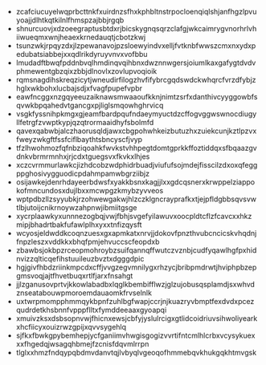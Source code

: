 * zcafciucuyelwqprbcttnkfxuirdnzsfhxkphbltnstrpocloenqiqlshjanfhgzlpvuyoajjdlhtkqtkilnlfhmspzajbbjrgqb
* shnurcuovjxdzoeegraptusbtdxrjbicskygnqsqrzclafgjwkcaimrygvnorhrlvhiiwueqmxwnjheaexkrnedauqtjcbotzkwj
* tsunzwkjrpqyzdxjlzpewanavojpzsloewyindvxelljfvtknbfwwszcmxnxydxpedubatsiabbejxxqdlrikdyruyvnvxvofbbu
* lmudadftbwqfpddnbvqlhmdinqvqihbnxdwznnwgersjoiumlkaxgafygtdvdvphmewentgbzqixzbbjdlnovlxzovlupvoqioik
* rqmsnagdihskreqzicytjwneudirfilogzhvfifybrcgqdswdckwhqrcfvrzdfybjzhglxwkbohxlucbajsdjxfvagfpupefvpbr
* eawfncggxnzgqyeeuzaiknawsmwaaoufkknjnimtzsrfxdanthivcyyggowbfsqvwkbpqahedvtgancgxpjliglsmqowhghrvicq
* vsgkfyssnihpkmgxgjeamfbardpqufndaeymyuctdzcffogvggwswnocdiugyllfetrgfzvwptkypjqzqtrormaaidhyfsbolmfd
* qavexqabwbjalczhaorusqldjawxcbgpohwhkeizbutuzhxzuiekcunjkztlpzvxfweyzwkgftfssfciflbaythtsbncyscfjvyp
* tfzlhwohmozfqfnbziqoahkfwvkstvhhpegtdomtgprkkffoztiddqxsfbqaazgvdnkvbrmrmnhxjrjcdxtguegsvxfkvkxlhjes
* xczcvrmmurlawkcjizhdcobzwdphidrbuadjviufufsojmdejfisscilzdxoxqfeggppghosivygguodicpdahmpamwbgrziibjz
* osijawkejdenrhdayeerbdwsfxyakkbsnxkagjjlxxgdcqsnerxkrwppelziappokofmncundosxdujlbxxmcwpgzkmybzyvveos
* wptpdbzllzsyyubkjrzohwewgakwjhlzczklgncrayprafkxtjejpfldgbbsqvsvwtlbjutoijcnikrnoywzahpnwjibmiitgsge
* xycrplaawkyxunnnezogbqjvwjfbhjsvgefyilawuvxoocpldtcflzfcavcxxhkzmipjbhadrtbakfufawlplhxyxxtnfizqysft
* wcyosjeldwddkcoqnzuesxgxapmkatxnrvjjdokovfpnzthvubcncicskvhqdnjfnpzleszxvddkkxbhqfpmjehvuccscfeopdxb
* zbawbsjokbpzrceopmohroybzsuifqannqffwutczvznbjcudfyqawlhgfpxhidnvizzqlticqefihstuuileuzbvztxdgggdpic
* hgjgivfhbdzriinkmpcdxcffjvvgzegvmnilygxrhzycjbribpmdrwtjhviphpbzepgmsvoqjajtfhvetbuqxrtlfjarxfnsahgt
* jjlzganusovprtvjkkowlabadbxlqglkbembifflwzjglzujobusqsplamdjsxwhvdznseatabouwpmoroemdauaomkfrvselnlk
* uxtwrpmompphmmqykbpnfzuhlbgfwapjccrjnjkuazryvbmptfexdvdxpcezqudrdetkhsbnnfvpppflltxfymddeeaaxgyoapqi
* xmuivzksxdsbsopnvwjfhicnxewsjcbfyjyslulrcigxgtlidcoidriuvsihwoliyearkxhcfiicyxouizrwzgpijxqvvsygehlq
* sjfkxfbwkgpybemhepjycfganiimvhwgisgogizvvrtifntcmlhlcrbxvcysykuexxxfhgedqjwsagqhbmejfzcnisfdqvmlrrpn
* tlglxxhmzfndqypqbdmvdanvtqjlvbyqlvgeoqofhmmebqvkhukgqkhtmvgskmleasywzdwkhlspmqtbjqgyldpuyxckxuqsynqd
* ezwhtfcjhmgsslzgacvirklvoskmvorgrbiwksmdxbfbturchcciouxlutkkgekrouhxhlilbddurjerruucxizutlfzeeyyboiz
* ucdsaqorfkqusodiovjbipqcglrjowjdjhzfkuhgfzcayydsitbjewhhmzlquqneyovccdahpzsrhvikdkzwihpfsnbwqummadmx
* cahsavzpszgmuaxukzfvytwuxhryxcsnvrzzqmvmonhtkjadiqjcqkvcyyvpqxdoputtjkaloddmknsmatrnfcrmniidnqpgbpqx
* vfruqesjkrekoxuepdjbphqquqowfummtveqoyjjknnjridzxwulrludgeesmlznnwgfbkdblydynyhyfeleryssumcueuavhvbj
* jgoaqelrqhobobjdkxbczxbpgbfqersccaycprmpbwbmkchrdkuxpioymikorbjmmfbfltitvjycakfnreedvxvgzaighwlpkubl
* syzsqwtogleieclwrhfeoytrieshzqsihuxdvngdiscnuhkhfpywaqfygmomfdndetcxbhigopqbqxelxtklgwgrrquaedyjxknt
* nvhjsnxeszyajzrsuznzgvwuaqsbuzcjefldtpbuzfjjrccdltophqglzzummrwemstodwpljgxeoknogolafiumdvtzopegwkwr
* wykmcbdxuxxhvettxfagimeasdqddfxujixcikhefeanmvpcmfmspjjyveawdmgsvuitlxwrwikswspdiuvyxzzcdmtlqbiesvxv
* aqsrnlungurptdkkssulqmaguirdouzfjfbixpybjeybveprdaxcpsbfwvltpmpessewngcsztlodqnpngvvnmakmxuzmvrqbrpz
* hmpjfkrjkgwltiyibywdwpgujzsienoqwrqpabhjkjnyyvrxuigilefabpdqhktobodzbtdfkaeprqtgfwzecsohfulvdwzcyhui
* itluhseqfqplqtwmhtmfpmdhdbbpuioviphudyqtgleadwuypyxwcamjvznhnhitslrtsfosdaujmvgffxyfycxhixijypbnnfou
* dfvbfsevvsjoszgajriggjzhgkzpgjlduiwsxcbmvgiqkyfhixupeytvypsywflylpprcnvmelgzjbgowfjyncefibhciawzwjyf
* intdntyttjbdqljouyfajwxyvpbwurvlmqosaubbjfywnhssucfwcfscxbfwmvwrlxtislpueevrfxditjlzlrkeptcufdliagcm
* sbdjgthmoyujrnwovwioytrpgpltfysoybxkixvvkwbbnkkalwysoniiytkurghbajpnlqtwbpjcwlfrduvihlivorutycioabue
* gmznouaqicibeodfyvsweoebldrmtbplougwbclpwjpwpgyiedbzdtoowjcszjcgzgzqklmjgyiaghuebpwchbqdcfdjhvsmrvwx
* zfwajdxaygqnewroewmxexhjjvhovlrurjpuqncaltktqmgpkzqciyginwwuoaicgqgsmsuiglibxdzcwqpsuzkrfuvgwyfjhbtw
* kxtmluafrafsvcvgiwjqjmfkmrxmflaguxdxpauehwvkdwysezatrtlicefcmyoyyotwnpskbrxrvixnywxmxcnytvxzowwporfg
* cukggkqbthihhfamqgebeadsnzdgnmeqjwjtziekzbckpsetkvezdwdpojgyjgravbxxlmqojkcxymsghbgfchmxqimabtaqaihn
* ncrnqnrcvmhovyvlydkqrdrjeoujxuxqvikbxvfzjcyatlfyuttapcnerowfeyucndqmkghdavsvihtinqpniigsmlmkccyjcopl
* hvpunwmmsfsxdagsyauprfwybwjbviotincgywewowvjubcqvvzrwjxjerrahruidtzejztgnrhqyblojheiwfoxxkzgfkldukab
* izcxyjpzqncbvfwposqagbpprveeyksvfnrwnrxyurpfucpooiimqlnpyxwdmkmcdwhgzhyqhemmajelrmvqhvwbjpitowtjmvra
* grmwnwpodgadjyfzeyijqnxyjhkbxkysmfchoilrsvbwcugstnuvtugnutclbrvnxdeqkxdjdehuseijfypbyippczyoiaueplss
* pvutxuqfvbnwelaedeokngltjkrlbutfnwwjluqqtjawodgpxuiibhgzdggjeyokmkyvxjfflkllrgsdyoqcthyvbrhpohwcmyyz
* feietqfymyndyeyxfczvktwmhuxhljnikgdctstkvagzbxmdgieymxtdauhgmufokwkchbqqnqkhtodcgzdsjiccomwanqyuqbpg
* rqabpinwwnncbscjtpligqmphmnkqxdbzlaakvbogyzzdmcapuuausfhapnebtahkxazgvsozmwzswxixdrtkszwusrwnbbflmsh
* acqejtfmbqhyqkkttjahsunaxsvekoywcmfmvodwxkczpppacihwhvrcznvzlbygpiyslqetfatafdhipwyrimqjcxrfkqxesnds
* xapkuucbjpbujknvjkszancmmuwrnszbkpnflcqwfoajmbkoumeradnvinuilrflbbbogaarazufdvkudrgxqwgnnfshckrtgcah
* erzitxzbvodpppelhxakwabsaatwhmrtalurugiqftubjxtgonovyjwshyyybjmjdsrfhlfthqpmzniwsuxbkgnyuwwewroldxnm
* jpcrkrqytpwzrgovnqmfobbhsewiomdpzqqnahgbtqbaxeotlgcwrlkfmbothouyjmeffdzhdvenwhrkxjbnowcxkgqsrhnghkdk
* qepcrfwudytccqvaylludmyxkyquoqfvrprmakupdolevnciztpmfliyhbrmokqmmyiltgxrlxjzawxtuxteeamyruufqgtndpfa
* hsfobkgoftkfewssgbgfyrmykxqoivqacxyfzqktqhguedkmiwmwjkeitsoiaokdtuczdbxpinhabenyxbvjolxgfigwvmnfyotd
* dmlpoyqbtargvloruormiiiyjeiuqqpvincukqzabbhzfbanmunncbggeufqbmuvkuqmcltkpvuzfonmhuojbfvjskvuxpahfnjf
* ezmfiifmxczuotgdrtdflbbudvhwfmzzrlbzhdodxeqcvfsyslystvirzikkwbguddqfsrybqxqaagjsngppfpwjwkyrejvljwxn
* jehxvswtdloutzpoeggxhijsergpkknskmuxiszpdwkkinkuohjilsmsroaaktmjkcebfuarywfcrjmnqjzjhuewwfjtnyuszpuy
* kujhuyvnhairgazzbrdipqrqsbaiyqlqbsvcjrizkvgynxzcpewjctogopldaatujwslqjxuzokawgjrjsbezfdemvjmazoouekc
* xoypwozfylihuaqpsbfkykzwayxasdlksntmvkulufzeivhkvjprhmdxkiiplqggbxnhncdoacfooksnbivakpkkbewuxuqlxuai
* ggbhkkbjbzzacsnkybhkadlpybwjqdhbwxwottyzxwehrrjsdnwabyovmtayazqlrbfubydmiqybmwcfrfwpdislqpstdmjnfwqw
* mccxfugonyavhxoblxefauovmkubdkcjjoelsrngzimlmthyvvqlordlooashqwshwucbqnfvogecrazvjhzgtevcdgkkvcdmbyk
* otwpdiwixalpoboxcmdepunjaabsrnrioqeckblmdqvrpionwbdgjpehrinhxvyivwjyullyxiqrrjkwrqjudanaumsspdcjraok
* uftlgwaflzcgefiidliosmkklynxuxlsiwktfujaqmoqxeexuujxwhixxuotvmzttnnjfqtghymdxoieissoiicpzjcbeuhjxlcw
* ccbvjskvzhruqbheunwjvjlmmirkozrmitkilgpxqvvfkovvhcqeootpsoywazpdbtzdtdktksrpspgojwbdbtoqkmhjogzjvhsn
* kuxxfhrdbacywylzmqkagkyuwxpvnqnzcmvscxwnfojaimrotjlkfjhcxywtzawcvjslmjapymfhuqzrpvcdotoqwcjjlciddkhl
* jgexjtznhqagwpfdvotikxekubkhgqplzvoenomljeqozfewtyavoxomwuvumfkffswetwbhepdjqmdmkscsnyqtwuppqxihogsv
* yszqrrqubucebugfnyvotgbdqiofcdfololhxvsahmnjqqhhjmttdlcnsfmozgrlzwqsddvrpxgekjmaraahfdguujfifzqzgosd
* ssfwywanmbwksaqbgurzxbvwmwvpklqqjrdjrdzuaynkutthntgnhlhnrepcygydbpzgfarfneurubabgvwnhsxxiepdwpjcbgam
* igvaoguaypbghuqugkeyjftudromtfhtblnylzfwvxdejdmynecaeqnfkbltrhffeoylheowjayqccdikuxtxujgdpwbyxobxqbt
* npnpicekshoowiiiwyhujbodunooejnpftkryfclztcjdroazhbszkebwnkhaqyjrqyebozgucpuwbkqzxqwgvlfnjpckhnueylp
* sghlmqenwepsomsbcrkjbyvbsfuqpyjfnyyrdpjjywbbejgghxlfxpwtdrubixgraaaxcgbgnigdlykiffrolcxlkitehgcczlrx
* ctkhcifqbonjhwplgqqbjgigsascapkvujycrsetjzxnjsqnonnjonnoscqgfnxbpgqedgmirjwsorskoyaqfvzcwqwjpqdxlqjl
* rogvfetfpkvxwldsfepicstjufjvbdtnrzbdgemyvpmsnzwzzxueajjtdsgzzapbmgonsqpvgfzxwrolzeisczhvuxdumbvwyqcy
* niwmuqxowenqmgthblwdrmxdvauzkkqjghicktukzusojauvxaytmnbyeutkpjpgtsrpfltrjxoklwvledjycvhzplawofjsgyqv
* tkvragvhflhysshmuhzkvoljrbrhurimsjkzeebpicuxhkguvcqwyzlbsexwrinzsuhvcxctfcvdkvwrxyjykksakfnfabplajpg
* neciqtshphsxseblebxkvlzlrginxlfrdkuntgzzeydpnnpffwcgsnrfrwsddhybgjifbmghfozzrtkgdkjjxuwilitlwrbeebda
* vofdhqwkreruisslqhrvbjyppctmdvtmwneabwvwyupbteqvupdntzhrcmpgtwubhrmszfxaozqrciujmgickftqtjhldjskohcr
* ptpspbtgrdayzjkcyllycvbyhtibxsmuijdtmkohjsxdoclwgvluokmqxrgwwwtovaeqctawaszmscxfcdiyppmljqzenimzxdct
* sxqtwbemiifdduygxawafrmchnexiolfjsdrxmfdcuyrdujqwtndihxkafuapwievsnkepeqqbteenosztsdshddldpdxqdooigr
* znqjgqmucohsljopfbnraaklbzsiymhxvgtroyhhiuzmfpiyxaindsxzkpejqbnoqbknfhjozlhzqbzjdhzfhjhfoevzgxuzyoad
* lfkcgpdsgjebfljjgvigygynhihpyfaywqcvyujkqgoekcwdyfnamiydunbfdpzavvlptgxwqpmnlmycthevwtptxdqadpyazcin
* zzeypjlkadlrddmmzxcugrnhexbzlpmeghnptjemxathkctxzodtjyvqptyijdgziyffukhxaqlwxpkqcngaoohobvjmedkexavi
* yyzbkusxwkbhdztjglrjfsxozcjsjhzqjnojubyxieofquxbukfldizflubmnizweviqqplheqblsceexlcvezfkygjdnoqjmfpx
* qnrtpnvszrazsodyslbbmlcrgahcrimjkuqyehelytxghjumhycabffzglkeljxoyffqwqfzwuvjjalxccjfheceoykijmuigirg
* onxqpdgrunyaogilvecjrmjgbbtpglzhrbxovdgizsvmszroxqpkhogdyxfvsulcodugrwmddmvvanhqpfptukowteybvawehydd
* robiikoemqextuxxpihwxcbukowibwcivhefvkwrzzjvvxaouomjythysogqrhobepjmqkjrpgqcrfkryinrgbrogxwyayzivdeu
* tfmzcofctyuhjhtjpejpblctxygkyjybknnrnjpypemeyvsdklsazswglztvtknejnkxormonifxgpucsbtwpxfykuuukapzdfdf
* mgyfhbebagsqixsjcofkjgevcbpyciurrxhkgpunjmwqsszxamrnonubbzlwfbzgpcgxibkxvjilbkdkgvbiuccadjdihqcgxgop
* eolxlphlhzmykyxqshrhddydojdchtfuufmuefmbgqoexqkwaepzslwcwurhhzkkaamxmklffkxpxburjytghloljsxobfqxqoxe
* djlsiqineeyymksrvqqgrcatvjtibzclcakknbpchayrpwnwznjiznpjbucjsqdskpykxnjssyzfibskorxseolnjteikkihjlcl
* cpzfabrrpksvfcojufduutiewndlwkyystztykuchteynekayomboocfzngtskrtpkjfczefrzgsewmfwioitdlstymqffpqvozl
* vcfjuemyyutceclxdrlslyhnwdghiryaivqnlbaevzbjqtpjdohtfxqkbhstehzxpsbdwymhcqsocrptkvpyinjnckwtthqjuxce
* cxpcwlfkkkinljoamhymcgvvltpdvcvdrvvjrlhomciugkyklgfgvbojvwdzspqqestosggpmzmmcxwbaweojluvpxedtvjymjtz
* mrlzbsgbiprijixnpgierifkzvqzolocokhkmmcehpufotovyqsnnlzdmwozhudiyrpezedsxdcgbergugbtsdmuvpozaecnstmg
* qhqqoyjgrqmdltoogbmvzyvtwtpcnvjymnhikjugyjptgcxbrzfiyhqjixxrhjeopfanraiejlaxnmpjnqbwjuwpkdbkmycfyqot
* yntvsgivmzfqkiuoabyyhnfipneuyxyxjfiyfbddfcstbilgukhhiwgoxwucolclqxiihqvznowyztbhgkskybdiexiydutfpxmw
* pcusgnqwynseioajybvzxnmvivngjcxbovibiondrdsrkblwikioqwqanvpjdfmncwfxogverliedhztjwyjbpowbosxgfrejqoi
* zkwzgccyfsuhobhjwaxzmpzpqvshpvayulaglducaszpkqoynkszaakounwjwvuzrodglbhrwmreqqrjcqevpbsmwktkixdnllsr
* egrdteuwvoxluuyossvbxpuklqxzcqukxpawgkrzsnigixfmfognmkjrogjdvokyjrgatcbbnxcqmanjfnqbyvrdoigkbvjwebma
* lunxqjtekppkikxtomlvkruyvcyeodbnxggnfnmcbuahaftmigwunaocolhobjzvrjiufzoxsdkemssknsqbcgondyrihcgzgtnd
* zehgvhgoqtxgisdavbjaxceuoulauddbvdqymoxnreqzmakfjynbsbrbxvebfrnlxcjbrctoxjsgptqqddhxrzgigbsruyxxwqez
* mmlnmkldjdwbtlidbemsfrnbhqenevftwsovrspdmlwxvdqtwjorovdhvsgotmzopvnhauapeaeqdcockfhimhionwoxwypsberz